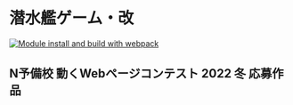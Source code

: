 # 潜水艦ゲーム・改
[![Module install and build with webpack](https://github.com/Udon-japanese/submarine-online/actions/workflows/main.yml/badge.svg)](https://github.com/Udon-japanese/submarine-online/actions/workflows/main.yml)
## N予備校 動くWebページコンテスト 2022 冬 応募作品
